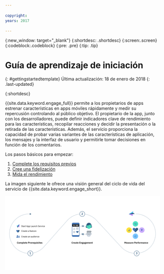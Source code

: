 ```yaml
---

copyright:
years: 2017

---
```


{:new_window: target="_blank"}
{:shortdesc: .shortdesc}
{:screen:.screen}
{:codeblock:.codeblock}
{:pre: .pre}
{:tip: .tip}

# Guía de aprendizaje de iniciación
{: #gettingstartedtemplate}
Última actualización: 18 de enero de 2018
{: .last-updated}

{:shortdesc}


{{site.data.keyword.engage_full}} permite a los propietarios de apps estrenar características en apps móviles rápidamente y medir su repercusión controlando al público objetivo. El propietario de la app, junto con los desarrolladores, puede definir indicadores clave de rendimiento para las características, recopilar reacciones y decidir la presentación o la retirada de las características. Además, el servicio proporciona la capacidad de probar varias variantes de las características de aplicación, los mensajes y la interfaz de usuario y permitirle tomar decisiones en función de los comentarios.


Los pasos básicos para empezar:

1. [Complete los requisitos previos](/docs/services/app-launch/app_prerequisites.html)
1. [Cree una fidelización](/docs/services/app-launch/app_feature_toggle.html)
2. [Mida el rendimiento](/docs/services/app-launch/app_measure_performance.html)


La imagen siguiente le ofrece una visión general del ciclo de vida del servicio de {{site.data.keyword.engage_short}}.

![Visión general de Cognitive Engage](images/process_app_launch.png)


  












